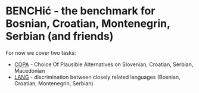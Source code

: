 # BENCHić -  the benchmark for Bosnian, Croatian, Montenegrin, Serbian (and friends)

For now we cover two tasks:

- [COPA](copa/) - Choice Of Plausible Alternatives on Slovenian, Croatian, Serbian, Macedonian
- [LANG](lang/) - discrimination between closely related languages (Bosnian, Croatian, Montenegrin, Serbian)

